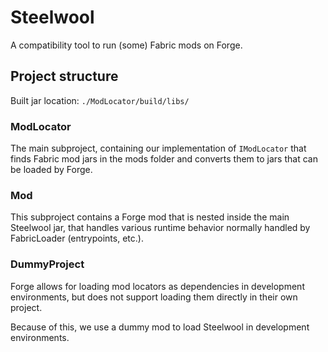 # Steelwool

A compatibility tool to run (some) Fabric mods on Forge.

## Project structure

Built jar location: `./ModLocator/build/libs/`

### ModLocator

The main subproject, containing our implementation of `IModLocator` that finds Fabric mod jars in the mods folder and converts them to jars that can be loaded by Forge.

### Mod

This subproject contains a Forge mod that is nested inside the main Steelwool jar, that handles various runtime behavior normally handled by FabricLoader (entrypoints, etc.).

### DummyProject

Forge allows for loading mod locators as dependencies in development environments, but does not support loading them directly in their own project.

Because of this, we use a dummy mod to load Steelwool in development environments.
